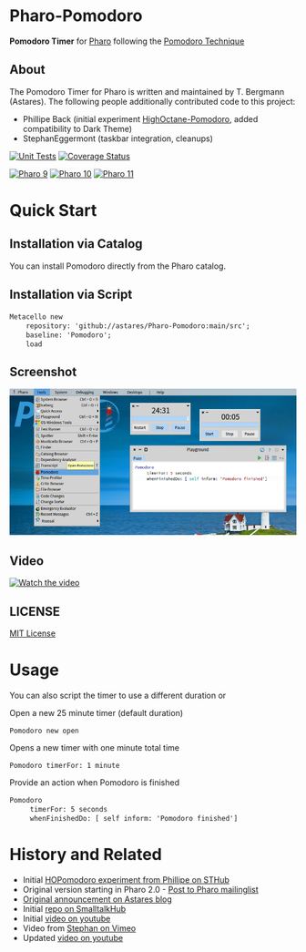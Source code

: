 # Pharo-Pomodoro
**Pomodoro Timer** for [Pharo](http://www.pharo.org) following the [Pomodoro Technique](http://en.wikipedia.org/wiki/Pomodoro_Technique)

## About
The Pomodoro Timer for Pharo is written and maintained by T. Bergmann (Astares). The following people additionally contributed code to this project:

- Phillipe Back (initial experiment [HighOctane-Pomodoro](http://smalltalkhub.com/#!/~philippeback/HOPomodoro), added compatibility to Dark Theme)
- StephanEggermont (taskbar integration, cleanups)

[![Unit Tests](https://github.com/astares/Pharo-Pomodoro/workflows/Build/badge.svg?branch=main)](https://github.com/astares/Pharo-Pomodoro/actions?query=workflow%3ABuild)
[![Coverage Status](https://codecov.io/github/astares/Pharo-Pomodoro/coverage.svg?branch=main)](https://codecov.io/gh/astares/Pharo-Pomodoro/branch/main)


[![Pharo 9](https://img.shields.io/badge/Pharo-9.0-%23aac9ff.svg)](https://pharo.org/download)
[![Pharo 10](https://img.shields.io/badge/Pharo-10-%23aac9ff.svg)](https://pharo.org/download)
[![Pharo 11](https://img.shields.io/badge/Pharo-11-%23aac9ff.svg)](https://pharo.org/download)

# Quick Start
## Installation via Catalog

You can install Pomodoro directly from the Pharo catalog.

## Installation via Script

```Smalltalk
Metacello new 
	repository: 'github://astares/Pharo-Pomodoro:main/src';
	baseline: 'Pomodoro';
	load
```

## Screenshot
![alt text](doc/screenshot.png "Screenshot")

## Video
[![Watch the video](https://img.youtube.com/vi/voSUzOu5feU/hqdefault.jpg)](https://youtu.be/voSUzOu5feU)

## LICENSE
[MIT License](LICENSE)

# Usage

You can also script the timer to use a different duration or 

Open a new 25 minute timer (default duration)
```Smalltalk
Pomodoro new open        
```

Opens a new timer with one minute total time
```Smalltalk
Pomodoro timerFor: 1 minute
```

Provide an action when Pomodoro is finished
```Smalltalk
Pomodoro 
     timerFor: 5 seconds 
     whenFinishedDo: [ self inform: 'Pomodoro finished']
```

# History and Related
- Initial [HOPomodoro experiment from Phillipe on STHub](http://smalltalkhub.com/#!/~philippeback/HOPomodoro)
- Original version starting in Pharo 2.0 - [Post to Pharo mailinglist](https://lists.gforge.inria.fr/pipermail/pharo-project/2013-March/076598.html)
- [Original announcement on Astares blog](https://astares.blogspot.com/2013/03/pomodoro-for-pharo-20.html)
- Initial [repo on SmalltalkHub](http://smalltalkhub.com/#!/~TorstenBergmann/Pomodoro)
- Initial [video on youtube](https://www.youtube.com/watch?v=w00IBi9iM2Y)
- Video from [Stephan on Vimeo](https://vimeo.com/160902072) 
- Updated [video on youtube](https://www.youtube.com/watch?v=voSUzOu5feU)

